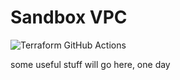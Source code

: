 # Sandbox VPC 
![Terraform GitHub Actions](https://github.com/kepstein/sandbox-vpc/workflows/Terraform%20GitHub%20Actions/badge.svg)

some useful stuff will go here, one day


